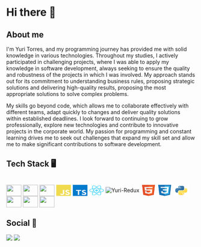 # Hi there 👋

## About me

I'm Yuri Torres, and my programming journey has provided me with solid knowledge in various technologies. Throughout my studies, I actively participated in challenging projects, where I was able to apply my knowledge in software development, always seeking to ensure the quality and robustness of the projects in which I was involved. My approach stands out for its commitment to understanding business rules, proposing strategic solutions and delivering high-quality results, proposing the most appropriate solutions to solve complex problems.

My skills go beyond code, which allows me to collaborate effectively with different teams, adapt quickly to changes and deliver quality solutions within established deadlines. I look forward to continuing to grow professionally, explore new technologies and contribute to innovative projects in the corporate world. My passion for programming and constant learning drives me to seek out challenges that expand my skill set and allow me to make significant contributions to software development.



## Tech Stack 🖥️

<div style="display: inline_block"><br>
  <img align="center" height="30" width="40" src="https://cdn.jsdelivr.net/gh/devicons/devicon@latest/icons/csharp/csharp-original.svg" />
  <img align="center" height="30" width="40" src="https://cdn.jsdelivr.net/gh/devicons/devicon@latest/icons/dotnetcore/dotnetcore-original.svg" />
  <img align="center" height="30" width="40" src="https://cdn.jsdelivr.net/gh/devicons/devicon@latest/icons/microsoftsqlserver/microsoftsqlserver-plain-wordmark.svg" /> 
  <img align="center" alt="Yuri-Js" height="30" width="40" src="https://raw.githubusercontent.com/devicons/devicon/master/icons/javascript/javascript-plain.svg">
  <img align="center" alt="Yuri-Ts" height="30" width="40" src="https://raw.githubusercontent.com/devicons/devicon/master/icons/typescript/typescript-plain.svg">
  <img align="center" alt="Yuri-React" height="30" width="40" src="https://raw.githubusercontent.com/devicons/devicon/master/icons/react/react-original.svg">
  <img align="center" alt="Yuri-Redux" height="30" width="40" src="https://cdn.jsdelivr.net/gh/devicons/devicon@latest/icons/redux/redux-original.svg" />
  <img align="center" alt="Yuri-HTML" height="30" width="40" src="https://raw.githubusercontent.com/devicons/devicon/master/icons/html5/html5-original.svg">
  <img align="center" alt="Yuri-CSS" height="30" width="40" src="https://raw.githubusercontent.com/devicons/devicon/master/icons/css3/css3-original.svg">
  <img align="center" alt="Yuri-Python" height="30" width="40" src="https://raw.githubusercontent.com/devicons/devicon/master/icons/python/python-original.svg">
  <img align="center" height="30" width="40"  src="https://cdn.jsdelivr.net/gh/devicons/devicon@latest/icons/docker/docker-original-wordmark.svg" />
  <img align="center" height="30" width="40" src="https://cdn.jsdelivr.net/gh/devicons/devicon@latest/icons/mysql/mysql-original-wordmark.svg" />
  <img align="center" height="30" width="40" src="https://cdn.jsdelivr.net/gh/devicons/devicon@latest/icons/nodejs/nodejs-original-wordmark.svg" />
</div>

## Social 👥

<div> 
  <a href = "mailto:yuri.salgado.ft@gmail.com"><img src="https://img.shields.io/badge/-Gmail-%23333?style=for-the-badge&logo=gmail&logoColor=white" target="_blank"></a>
  <a href="https://www.linkedin.com/in/yuri-torres-dev/" target="_blank"><img src="https://img.shields.io/badge/-LinkedIn-%230077B5?style=for-the-badge&logo=linkedin&logoColor=white" target="_blank"></a> 
</div>

##

